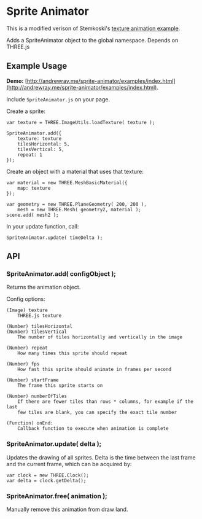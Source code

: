 # Sprite Animator

This is a modified verison of Stemkoski's [texture animation example](http://stemkoski.github.io/Three.js/Texture-Animation.html).

Adds a SpriteAnimator object to the global namespace. Depends on THREE.js

## Example Usage

**Demo:** [http://andrewray.me/sprite-animator/examples/index.html](http://andrewray.me/sprite-animator/examples/index.html).

Include `SpriteAnimator.js` on your page.

Create a sprite:

    var texture = THREE.ImageUtils.loadTexture( texture );

    SpriteAnimator.add({
        texture: texture
        tilesHorizontal: 5,
        tilesVertical: 5,
        repeat: 1
    });

Create an object with a material that uses that texture:

    var material = new THREE.MeshBasicMaterial({
        map: texture
    });

    var geometry = new THREE.PlaneGeometry( 200, 200 ),
        mesh = new THREE.Mesh( geometry2, material );
    scene.add( mesh2 );

In your update function, call:

    SpriteAnimator.update( timeDelta );

## API

### SpriteAnimator.add( configObject );

Returns the animation object.

Config options:

    (Image) texture
        THREE.js texture

    (Number) tilesHorizontal
    (Number) tilesVertical
        The number of tiles horizontally and vertically in the image

    (Number) repeat
        How many times this sprite should repeat

    (Number) fps
        How fast this sprite should animate in frames per second

    (Number) startFrame
        The frame this sprite starts on

    (Number) numberOfTiles
        If there are fewer tiles than rows * columns, for example if the last
        few tiles are blank, you can specify the exact tile number

    (Function) onEnd:
        Callback function to execute when animation is complete

### SpriteAnimator.update( delta );

Updates the drawing of all sprites. Delta is the time between the last frame
and the current frame, which can be acquired by:

    var clock = new THREE.Clock();
    var delta = clock.getDelta();

### SpriteAnimator.free( animation );

Manually remove this animation from draw land.
